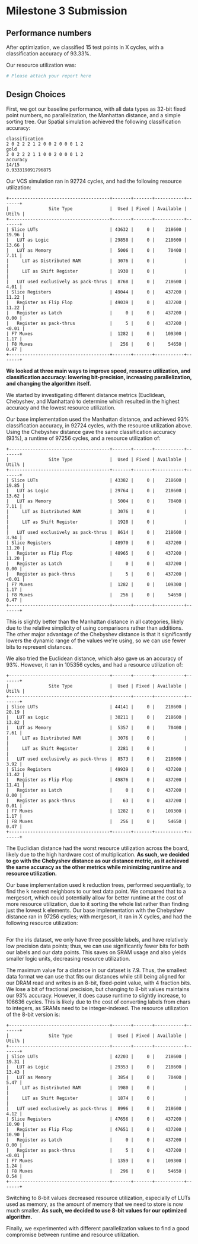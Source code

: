# Milestone 3 Submission

## Performance numbers
After optimization, we classified 15 test points in X cycles, with a classification accuracy of 93.33%.

Our resource utilization was:
```bash
# Please attach your report here
```

## Design Choices

First, we got our baseline performance, with all data types as 32-bit fixed point numbers, no parallelization, the Manhattan distance, and a simple sorting tree. Our Spatial simulation achieved the following classification accuracy:

```
classification
2 0 2 2 2 1 2 0 0 2 0 0 0 1 2
gold
2 0 2 2 2 1 1 0 0 2 0 0 0 1 2
accuracy
14/15
0.933319091796875
```

Our VCS simulation ran in 92724 cycles, and had the following resource utilization:

```
+--------------------------------------+-------+-------+-----------+-------+
|               Site Type              |  Used | Fixed | Available | Util% |
+--------------------------------------+-------+-------+-----------+-------+
| Slice LUTs                           | 43632 |     0 |    218600 | 19.96 |
|   LUT as Logic                       | 29858 |     0 |    218600 | 13.66 |
|   LUT as Memory                      |  5006 |     0 |     70400 |  7.11 |
|     LUT as Distributed RAM           |  3076 |     0 |           |       |
|     LUT as Shift Register            |  1930 |     0 |           |       |
|   LUT used exclusively as pack-thrus |  8768 |     0 |    218600 |  4.01 |
| Slice Registers                      | 49044 |     0 |    437200 | 11.22 |
|   Register as Flip Flop              | 49039 |     0 |    437200 | 11.22 |
|   Register as Latch                  |     0 |     0 |    437200 |  0.00 |
|   Register as pack-thrus             |     5 |     0 |    437200 | <0.01 |
| F7 Muxes                             |  1282 |     0 |    109300 |  1.17 |
| F8 Muxes                             |   256 |     0 |     54650 |  0.47 |
+--------------------------------------+-------+-------+-----------+-------+
```

**We looked at three main ways to improve speed, resource utilization, and classification accuracy: lowering bit-precision, increasing parallelization, and changing the algorithm itself.**

We started by investigating different distance metrics (Euclidean, Chebyshev, and Manhattan) to determine which resulted in the highest accuracy and the lowest resource utilization.

Our base implementation used the Manhattan distance, and achieved 93% classification accuracy, in 92724 cycles, with the resource utilization above. Using the Chebyshev distance gave the same classification accuracy (93%), a runtime of 97256 cycles, and a resource utilization of:
```
+--------------------------------------+-------+-------+-----------+-------+
|               Site Type              |  Used | Fixed | Available | Util% |
+--------------------------------------+-------+-------+-----------+-------+
| Slice LUTs                           | 43382 |     0 |    218600 | 19.85 |
|   LUT as Logic                       | 29764 |     0 |    218600 | 13.62 |
|   LUT as Memory                      |  5004 |     0 |     70400 |  7.11 |
|     LUT as Distributed RAM           |  3076 |     0 |           |       |
|     LUT as Shift Register            |  1928 |     0 |           |       |
|   LUT used exclusively as pack-thrus |  8614 |     0 |    218600 |  3.94 |
| Slice Registers                      | 48970 |     0 |    437200 | 11.20 |
|   Register as Flip Flop              | 48965 |     0 |    437200 | 11.20 |
|   Register as Latch                  |     0 |     0 |    437200 |  0.00 |
|   Register as pack-thrus             |     5 |     0 |    437200 | <0.01 |
| F7 Muxes                             |  1282 |     0 |    109300 |  1.17 |
| F8 Muxes                             |   256 |     0 |     54650 |  0.47 |
+--------------------------------------+-------+-------+-----------+-------+
```
This is slightly better than the Manhattan distance in all categories, likely due to the relative simplicity of using comparisons rather than additions. The other major advantage of the Chebyshev distance is that it significantly lowers the dynamic range of the values we're using, so we can use fewer bits to represent distances.

We also tried the Euclidean distance, which also gave us an accuracy of 93%. However, it ran in 105356 cycles, and had a resource utilization of:
```
+--------------------------------------+-------+-------+-----------+-------+
|               Site Type              |  Used | Fixed | Available | Util% |
+--------------------------------------+-------+-------+-----------+-------+
| Slice LUTs                           | 44141 |     0 |    218600 | 20.19 |
|   LUT as Logic                       | 30211 |     0 |    218600 | 13.82 |
|   LUT as Memory                      |  5357 |     0 |     70400 |  7.61 |
|     LUT as Distributed RAM           |  3076 |     0 |           |       |
|     LUT as Shift Register            |  2281 |     0 |           |       |
|   LUT used exclusively as pack-thrus |  8573 |     0 |    218600 |  3.92 |
| Slice Registers                      | 49939 |     0 |    437200 | 11.42 |
|   Register as Flip Flop              | 49876 |     0 |    437200 | 11.41 |
|   Register as Latch                  |     0 |     0 |    437200 |  0.00 |
|   Register as pack-thrus             |    63 |     0 |    437200 |  0.01 |
| F7 Muxes                             |  1282 |     0 |    109300 |  1.17 |
| F8 Muxes                             |   256 |     0 |     54650 |  0.47 |
+--------------------------------------+-------+-------+-----------+-------+
```
The Euclidian distance had the worst resource utilization across the board, likely due to the high hardware cost of multiplication. **As such, we decided to go with the Chebyshev distance as our distance metric, as it achieved the same accuracy as the other metrics while minimizing runtime and resource utilization.**

Our base implementation used k reduction trees, performed sequentially, to find the k nearest neighbors to our test data point. We compared that to a mergesort, which could potentially allow for better runtime at the cost of more resource utilization, due to it sorting the whole list rather than finding just the lowest k elements. Our base implementation with the Chebyshev distance ran in 97256 cycles; with mergesort, it ran in X cycles, and had the following resource utilization:
```
```

For the iris dataset, we only have three possible labels, and have relatively low precision data points; thus, we can use significantly fewer bits for both our labels and our data points. This saves on SRAM usage and also yields smaller logic units, decreasing resource utilization.

The maximum value for a distance in our dataset is 7.9. Thus, the smallest data format we can use that fits our distances while still being aligned for our DRAM read and writes is an 8-bit, fixed-point value, with 4 fraction bits. We lose a bit of fractional precision, but changing to 8-bit values maintains our 93% accuracy. However, it does cause runtime to slightly increase, to 106636 cycles. This is likely due to the cost of converting labels from chars to integers, as SRAMs need to be integer-indexed. The resource utilization of the 8-bit version is:
```
+--------------------------------------+-------+-------+-----------+-------+
|               Site Type              |  Used | Fixed | Available | Util% |
+--------------------------------------+-------+-------+-----------+-------+
| Slice LUTs                           | 42203 |     0 |    218600 | 19.31 |
|   LUT as Logic                       | 29353 |     0 |    218600 | 13.43 |
|   LUT as Memory                      |  3854 |     0 |     70400 |  5.47 |
|     LUT as Distributed RAM           |  1980 |     0 |           |       |
|     LUT as Shift Register            |  1874 |     0 |           |       |
|   LUT used exclusively as pack-thrus |  8996 |     0 |    218600 |  4.12 |
| Slice Registers                      | 47656 |     0 |    437200 | 10.90 |
|   Register as Flip Flop              | 47651 |     0 |    437200 | 10.90 |
|   Register as Latch                  |     0 |     0 |    437200 |  0.00 |
|   Register as pack-thrus             |     5 |     0 |    437200 | <0.01 |
| F7 Muxes                             |  1359 |     0 |    109300 |  1.24 |
| F8 Muxes                             |   296 |     0 |     54650 |  0.54 |
+--------------------------------------+-------+-------+-----------+-------+
```
Switching to 8-bit values decreased resource utilization, especially of LUTs used as memory, as the amount of memory that we need to store is now much smaller. **As such, we decided to use 8-bit values for our optimized algorithm.**

Finally, we experimented with different parallelization values to find a good compromise between runtime and resource utilization.

```
```
